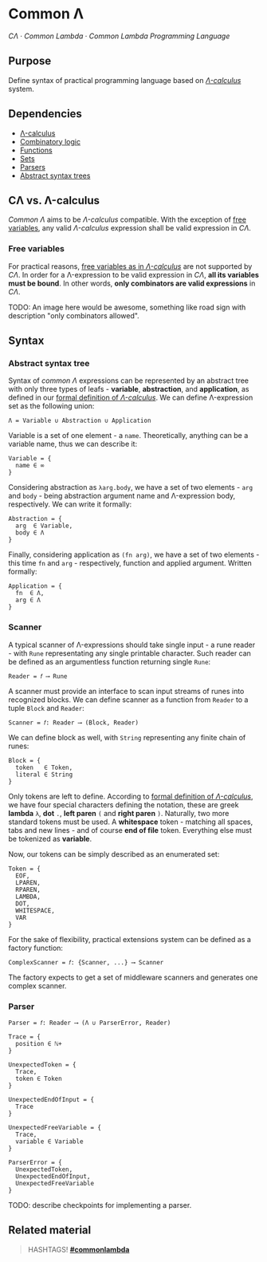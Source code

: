 # Common Λ

_CΛ_ &middot; _Common Lambda_ &middot; _Common Lambda Programming Language_

## Purpose

Define syntax of practical programming language based on [_Λ-calculus_](./lambda-calculus) system.

## Dependencies

* [Λ-calculus](./lambda-calculus)
* [Combinatory logic](./combinatory-logic)
* [Functions](./functions)
* [Sets](./sets)
* [Parsers](./parsers)
* [Abstract syntax trees](./abstract-syntax-trees)

## CΛ vs. Λ-calculus

_Common Λ_ aims to be _Λ-calculus_ compatible. With the exception of [free variables](#free-variables), any valid _Λ-calculus_ expression shall be valid expression in _CΛ_.

### Free variables

For practical reasons, [free variables as in _Λ-calculus_](./lambda-calulus#free-variables) are not supported by _CΛ_. In order for a Λ-expression to be valid expression in _CΛ_, **all its variables must be bound**. In other words, **only combinators are valid expressions** in _CΛ_.

TODO: An image here would be awesome, something like road sign with description "only combinators allowed".

## Syntax

### Abstract syntax tree

Syntax of _common Λ_ expressions can be represented by an abstract tree with only three types of leafs - **variable**, **abstraction**, and **application**, as defined in our [formal definition of _Λ-calculus_](lambda-calculus-formal-definition). We can define Λ-expression set as the following union:

```
Λ = Variable ∪ Abstraction ∪ Application
```

Variable is a set of one element - a `name`. Theoretically, anything can be a variable name, thus we can describe it:

```
Variable = { 
  name ∈ ∞
}
```

Considering abstraction as `λarg.body`, we have a set of two elements - `arg` and `body` - being abstraction argument name and Λ-expression body, respectively. We can write it formally:

```
Abstraction = { 
  arg  ∈ Variable, 
  body ∈ Λ
}
```

Finally, considering application as `(fn arg)`, we have a set of two elements - this time `fn` and `arg` - respectively, function and applied argument. Written formally:

```
Application = { 
  fn  ∈ Λ, 
  arg ∈ Λ
}
```

### Scanner

A typical scanner of Λ-expressions should take single input - a rune reader - with `Rune` representating any single printable character. Such reader can be defined as an argumentless function returning single `Rune`: 

```
Reader = 𝑓 ⟶ Rune
```

A scanner must provide an interface to scan input streams of runes into recognized blocks. We can define scanner as a function from `Reader` to a tuple `Block` and `Reader`:

```
Scanner = 𝑓: Reader ⟶ (Block, Reader)
```

We can define block as well, with `String` representing any finite chain of runes:

```
Block = {
  token   ∈ Token,
  literal ∈ String
}
```

Only tokens are left to define. According to [formal definition of _Λ-calculus_](lambda-calculus-formal-definition), we have four special characters defining the notation, these are greek **lambda** `λ`, **dot** `.`, **left paren** `(` and **right paren** `)`. Naturally, two more standard tokens must be used. A **whitespace** token - matching all spaces, tabs and new lines - and of course **end of file** token. Everything else must be tokenized as **variable**.

Now, our tokens can be simply described as an enumerated set:

```
Token = { 
  EOF,
  LPAREN, 
  RPAREN, 
  LAMBDA, 
  DOT, 
  WHITESPACE, 
  VAR
}
```

For the sake of flexibility, practical extensions system can be defined as a factory function:

```
ComplexScanner = 𝑓: {Scanner, ...} ⟶ Scanner
```

The factory expects to get a set of middleware scanners and generates one complex scanner.

### Parser

```
Parser = 𝑓: Reader ⟶ (Λ ∪ ParserError, Reader)

Trace = {
  position ∈ ℕ+
}

UnexpectedToken = {
  Trace,
  token ∈ Token
}

UnexpectedEndOfInput = {
  Trace
}

UnexpectedFreeVariable = {
  Trace,
  variable ∈ Variable
}

ParserError = {
  UnexpectedToken,
  UnexpectedEndOfInput,
  UnexpectedFreeVariable
}
```

TODO: describe checkpoints for implementing a parser.

## Related material

> HASHTAGS! [**#commonlambda**](/hashtag/commonlambda)

[lambda-calculus-formal-definition]: ./lambda-calculus#formal-definition
